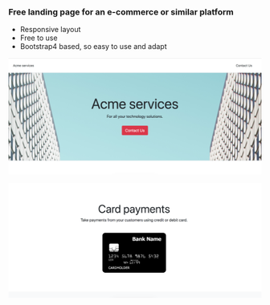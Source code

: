 ### Free landing page for an e-commerce or similar platform

* Responsive layout
* Free to use
* Bootstrap4 based, so easy to use and adapt

![Here is how it looks](https://github.com/supratims/payment-landing-page/blob/master/readme_images/home.png)

![Here is how it looks](https://github.com/supratims/payment-landing-page/blob/master/readme_images/card.png)


